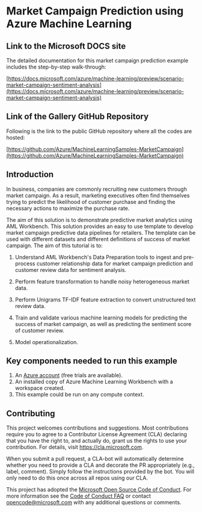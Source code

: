 # Market Campaign Prediction using Azure Machine Learning

## Link to the Microsoft DOCS site

The detailed documentation for this market campaign prediction example includes the step-by-step walk-through:

[https://docs.microsoft.com/azure/machine-learning/preview/scenario-market-campaign-sentiment-analysis](https://docs.microsoft.com/azure/machine-learning/preview/scenario-market-campaign-sentiment-analysis)

## Link of the Gallery GitHub Repository

Following is the link to the public GitHub repository where all the codes are hosted:

[https://github.com/Azure/MachineLearningSamples-MarketCampaign](https://github.com/Azure/MachineLearningSamples-MarketCampaign)

## Introduction

In business, companies are commonly recruiting new customers through market campaign. As a result, marketing executives often find themselves trying to predict the likelihood of customer purchase and finding the necessary actions to maximize the purchase rate.

The aim of this solution is to demonstrate predictive market analytics using AML Workbench. This solution provides an easy to use template to develop market campaign predictive data pipelines for retailers. The template can be used with different datasets and different definitions of success of market campaign. The aim of this tutorial is to:

1. Understand AML Workbench's Data Preparation tools to ingest and pre-process customer relationship data for market campaign prediction and customer review data for sentiment analysis.

2. Perform feature transformation to handle noisy heterogeneous market data.

3. Perform Unigrams TF-IDF feature extraction to convert unstructured text review data.

4. Train and validate various machine learning models for predicting the success of market campaign, as well as predicting the sentiment score of customer review.

5. Model operationalization.

## Key components needed to run this example

1. An [Azure account](https://azure.microsoft.com/free/) (free trials are available).
2. An installed copy of Azure Machine Learning Workbench with a workspace created.
3. This example could be run on any compute context.

## Contributing

This project welcomes contributions and suggestions.  Most contributions require you to agree to a
Contributor License Agreement (CLA) declaring that you have the right to, and actually do, grant us
the rights to use your contribution. For details, visit https://cla.microsoft.com.

When you submit a pull request, a CLA-bot will automatically determine whether you need to provide
a CLA and decorate the PR appropriately (e.g., label, comment). Simply follow the instructions
provided by the bot. You will only need to do this once across all repos using our CLA.

This project has adopted the [Microsoft Open Source Code of Conduct](https://opensource.microsoft.com/codeofconduct/).
For more information see the [Code of Conduct FAQ](https://opensource.microsoft.com/codeofconduct/faq/) or
contact [opencode@microsoft.com](mailto:opencode@microsoft.com) with any additional questions or comments.


